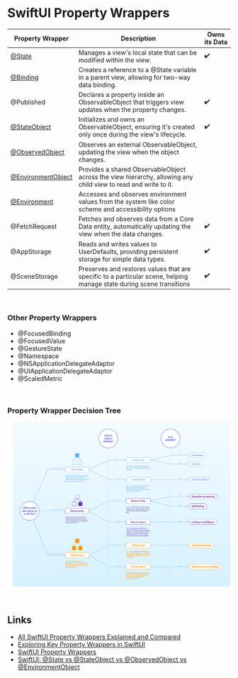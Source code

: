 # SwiftUI Property Wrappers

Property Wrapper | Description | Owns its Data
---|---|---
[@State](https://github.com/brittpinder/ios-reference/tree/main/swiftui/property-wrappers/State) | Manages a view's local state that can be modified within the view. | :heavy_check_mark:
[@Binding](https://github.com/brittpinder/ios-reference/tree/main/swiftui/property-wrappers/Binding) | Creates a reference to a @State variable in a parent view, allowing for two-way data binding. | 
@Published | Declares a property inside an ObservableObject that triggers view updates when the property changes. | :heavy_check_mark:
[@StateObject](https://github.com/brittpinder/ios-reference/tree/main/swiftui/property-wrappers/StateObject) | Initializes and owns an ObservableObject, ensuring it's created only once during the view's lifecycle. | :heavy_check_mark:
[@ObservedObject](https://github.com/brittpinder/ios-reference/tree/main/swiftui/property-wrappers/ObservedObject) | Observes an external ObservableObject, updating the view when the object changes. | 
[@EnvironmentObject](https://github.com/brittpinder/ios-reference/tree/main/swiftui/property-wrappers/EnvironmentObject) | Provides a shared ObservableObject across the view hierarchy, allowing any child view to read and write to it. | 
[@Environment](https://github.com/brittpinder/ios-reference/tree/main/swiftui/property-wrappers/Environment) | Accesses and observes environment values from the system like color scheme and accessibility options | 
@FetchRequest | Fetches and observes data from a Core Data entity, automatically updating the view when the data changes. | :heavy_check_mark:
@AppStorage | Reads and writes values to UserDefaults, providing persistent storage for simple data types. | :heavy_check_mark:
@SceneStorage | Preserves and restores values that are specific to a particular scene, helping manage state during scene transitions | :heavy_check_mark:

<br/>

### Other Property Wrappers

- @FocusedBinding
- @FocusedValue
- @GestureState
- @Namespace
- @NSApplicationDelegateAdaptor
- @UIApplicationDelegateAdaptor
- @ScaledMetric

<br/>

### Property Wrapper Decision Tree

![](images/1.png)

<br/>

## Links

- [All SwiftUI Property Wrappers Explained and Compared](https://www.hackingwithswift.com/quick-start/swiftui/all-swiftui-property-wrappers-explained-and-compared)
- [Exploring Key Property Wrappers in SwiftUI](https://fatbobman.com/en/posts/exploring-key-property-wrappers-in-swiftui/)
- [SwiftUI Property Wrappers](https://swiftuipropertywrappers.com/)
- [SwiftUI: @State vs @StateObject vs @ObservedObject vs @EnvironmentObject](https://purple.telstra.com/blog/swiftui---state-vs--stateobject-vs--observedobject-vs--environme)